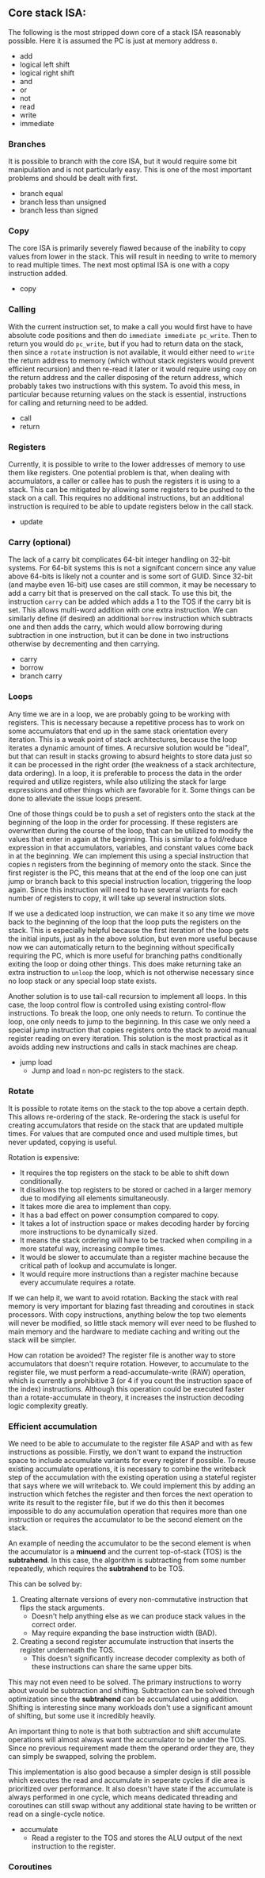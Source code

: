 ## Core stack ISA:

The following is the most stripped down core of a stack ISA reasonably possible. Here it is assumed the PC is just at memory address `0`.

- add
- logical left shift
- logical right shift
- and
- or
- not
- read
- write
- immediate

### Branches

It is possible to branch with the core ISA, but it would require some bit manipulation and is not particularly easy. This is one of the most important problems and should be dealt with first.

- branch equal
- branch less than unsigned
- branch less than signed

### Copy

The core ISA is primarily severely flawed because of the inability to copy values from lower in the stack. This will result in needing to write to memory to read multiple times. The next most optimal ISA is one with a copy instruction added.

- copy

### Calling

With the current instruction set, to make a call you would first have to have absolute code positions and then do `immediate immediate pc_write`. Then to return you would do `pc_write`, but if you had to return data on the stack, then since a `rotate` instruction is not available, it would either need to `write` the return address to memory (which without stack registers would prevent efficient recursion) and then re-read it later or it would require using `copy` on the return address and the caller disposing of the return address, which probably takes two instructions with this system. To avoid this mess, in particular because returning values on the stack is essential, instructions for calling and returning need to be added.

- call
- return

### Registers

Currently, it is possible to write to the lower addresses of memory to use them like registers. One potential problem is that, when dealing with accumulators, a caller or callee has to push the registers it is using to a stack. This can be mitigated by allowing some registers to be pushed to the stack on a call. This requires no additional instructions, but an additional instruction is required to be able to update registers below in the call stack.

- update

### Carry (optional)

The lack of a carry bit complicates 64-bit integer handling on 32-bit systems. For 64-bit systems this is not a signifcant concern since any value above 64-bits is likely not a counter and is some sort of GUID. Since 32-bit (and maybe even 16-bit) use cases are still common, it may be necessary to add a carry bit that is preserved on the call stack. To use this bit, the instruction `carry` can be added which adds a 1 to the TOS if the carry bit is set. This allows multi-word addition with one extra instruction. We can similarly define (if desired) an additional `borrow` instruction which subtracts one and then adds the carry, which would allow borrowing during subtraction in one instruction, but it can be done in two instructions otherwise by decrementing and then carrying.

- carry
- borrow
- branch carry

### Loops

Any time we are in a loop, we are probably going to be working with registers. This is necessary because a repetitive process has to work on some accumulators that end up in the same stack orientation every iteration. This is a weak point of stack architectures, because the loop iterates a dynamic amount of times. A recursive solution would be "ideal", but that can result in stacks growing to absurd heights to store data just so it can be processed in the right order (the weakness of a stack architecture, data ordering). In a loop, it is preferable to process the data in the order required and utilize registers, while also utilizing the stack for large expressions and other things which are favorable for it. Some things can be done to alleviate the issue loops present.

One of those things could be to push a set of registers onto the stack at the beginning of the loop in the order for processing. If these registers are overwritten during the course of the loop, that can be utilized to modify the values that enter in again at the beginning. This is similar to a fold/reduce expression in that accumulators, variables, and constant values come back in at the beginning. We can implement this using a special instruction that copies n registers from the beginning of memory onto the stack. Since the first register is the PC, this means that at the end of the loop one can just jump or branch back to this special instruction location, triggering the loop again. Since this instruction will need to have several variants for each number of registers to copy, it will take up several instruction slots.

If we use a dedicated loop instruction, we can make it so any time we move back to the beginning of the loop that the loop puts the registers on the stack. This is especially helpful because the first iteration of the loop gets the initial inputs, just as in the above solution, but even more useful because now we can automatically return to the beginning without specifically requiring the PC, which is more useful for branching paths conditionally exiting the loop or doing other things. This does make returning take an extra instruction to `unloop` the loop, which is not otherwise necessary since no loop stack or any special loop state exists.

Another solution is to use tail-call recursion to implement all loops. In this case, the loop control flow is controlled using existing control-flow instructions. To break the loop, one only needs to return. To continue the loop, one only needs to jump to the beginning. In this case we only need a special jump instruction that copies registers onto the stack to avoid manual register reading on every iteration. This solution is the most practical as it avoids adding new instructions and calls in stack machines are cheap.

- jump load
  - Jump and load `n` non-pc registers to the stack.

### Rotate

It is possible to rotate items on the stack to the top above a certain depth. This allows re-ordering of the stack. Re-ordering the stack is useful for creating accumulators that reside on the stack that are updated multiple times. For values that are computed once and used multiple times, but never updated, copying is useful.

Rotation is expensive:

- It requires the top registers on the stack to be able to shift down conditionally.
- It disallows the top registers to be stored or cached in a larger memory due to modifying all elements simultaneously.
- It takes more die area to implement than copy.
- It has a bad effect on power consumption compared to copy.
- It takes a lot of instruction space or makes decoding harder by forcing more instructions to be dynamically sized.
- It means the stack ordering will have to be tracked when compiling in a more stateful way, increasing compile times.
- It would be slower to accumulate than a register machine because the critical path of lookup and accumulate is longer.
- It would require more instructions than a register machine because every accumulate requires a rotate.

If we can help it, we want to avoid rotation. Backing the stack with real memory is very important for blazing fast threading and coroutines in stack processors. With copy instructions, anything below the top two elements will never be modified, so little stack memory will ever need to be flushed to main memory and the hardware to mediate caching and writing out the stack will be simpler.

How can rotation be avoided? The register file is another way to store accumulators that doesn't require rotation. However, to accumulate to the register file, we must perform a read-accumulate-write (RAW) operation, which is currently a prohibitive 3 (or 4 if you count the instruction space of the index) instructions. Although this operation could be executed faster than a rotate-accumulate in theory, it increases the instruction decoding logic complexity greatly.

### Efficient accumulation

We need to be able to accumulate to the register file ASAP and with as few instructions as possible. Firstly, we don't want to expand the instruction space to include accumulate variants for every register if possible. To reuse existing accumulate operations, it is necessary to combine the writeback step of the accumulation with the existing operation using a stateful register that says where we will writeback to. We could implement this by adding an instruction which fetches the register and then forces the next operation to write its result to the register file, but if we do this then it becomes impossible to do any accumulation operation that requires more than one instruction or requires the accumulator to be the second element on the stack.

An example of needing the accumulator to be the second element is when the accumulator is a **minuend** and the current top-of-stack (TOS) is the **subtrahend**. In this case, the algorithm is subtracting from some number repeatedly, which requires the **subtrahend** to be TOS.

This can be solved by:

1. Creating alternate versions of every non-commutative instruction that flips the stack arguments.
    - Doesn't help anything else as we can produce stack values in the correct order.
    - May require expanding the base instruction width (BAD).
2. Creating a second register accumulate instruction that inserts the register underneath the TOS.
    - This doesn't significantly increase decoder complexity as both of these instructions can share the same upper bits.

This may not even need to be solved. The primary instructions to worry about would be subtraction and shifting. Subtraction can be solved through optimization since the **subtrahend** can be accumulated using addition. Shifting is interesting since many workloads don't use a significant amount of shifting, but some use it incredibly heavily.

An important thing to note is that both subtraction and shift accumulate operations will almost always want the accumulator to be under the TOS. Since no previous requirement made them the operand order they are, they can simply be swapped, solving the problem.

This implementation is also good because a simpler design is still possible which executes the read and accumulate in seperate cycles if die area is prioritized over performance. It also doesn't have state if the accumulate is always performed in one cycle, which means dedicated threading and coroutines can still swap without any additional state having to be written or read on a single-cycle notice.

- accumulate
  - Read a register to the TOS and stores the ALU output of the next instruction to the register.

### Coroutines
